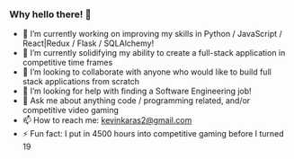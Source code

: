 ### Why hello there! 👋

- 🔭 I’m currently working on improving my skills in Python / JavaScript / React|Redux / Flask / SQLAlchemy!
- 🌱 I’m currently solidifying my ability to create a full-stack application in competitive time frames
- 👯 I’m looking to collaborate with anyone who would like to build full stack applications from scratch
- 🤔 I’m looking for help with finding a Software Engineering job!
- 💬 Ask me about anything code / programming related, and/or competitive video gaming
- 📫 How to reach me: kevinkaras2@gmail.com
- ⚡ Fun fact: I put in 4500 hours into competitive gaming before I turned 19


